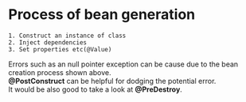# Process of bean generation
```
1. Construct an instance of class
2. Inject dependencies
3. Set properties etc(@Value)
```
Errors such as an null pointer exception can be cause due to the bean creation process shown above.</br>
<Strong>@PostConstruct</Strong> can be helpful for dodging the potential error. </br>
It would be also good to take a look at <Strong>@PreDestroy</Strong>.
